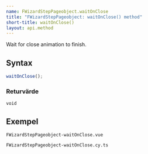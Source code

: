```yaml
---
name: FWizardStepPageobject.waitOnClose
title: "FWizardStepPageobject: waitOnClose() method"
short-title: waitOnClose()
layout: api.method
---
```


Wait for close animation to finish.

## Syntax

```ts nocompile nolint
waitOnClose();
```

### Returvärde

`void`

## Exempel

```import static
FWizardStepPageobject-waitOnClose.vue
```

```import
FWizardStepPageobject-waitOnClose.cy.ts
```

